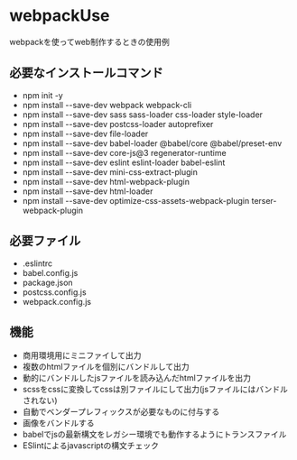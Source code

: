 # webpackUse
webpackを使ってweb制作するときの使用例

## 必要なインストールコマンド
- npm init -y
- npm install --save-dev webpack webpack-cli
- npm install --save-dev sass sass-loader css-loader style-loader
- npm install --save-dev postcss-loader autoprefixer
- npm install --save-dev file-loader
- npm install --save-dev babel-loader @babel/core @babel/preset-env
- npm install --save-dev core-js@3 regenerator-runtime
- npm install --save-dev eslint eslint-loader babel-eslint
- npm install --save-dev mini-css-extract-plugin
- npm install --save-dev html-webpack-plugin
- npm install --save-dev html-loader
- npm install --save-dev optimize-css-assets-webpack-plugin terser-webpack-plugin

## 必要ファイル
- .eslintrc
- babel.config.js
- package.json
- postcss.config.js
- webpack.config.js

## 機能
- 商用環境用にミニファイして出力
- 複数のhtmlファイルを個別にバンドルして出力
- 動的にバンドルしたjsファイルを読み込んだhtmlファイルを出力
- scssをcssに変換してcssは別ファイルにして出力(jsファイルにはバンドルされない)
- 自動でベンダープレフィックスが必要なものに付与する
- 画像をバンドルする
- babelでjsの最新構文をレガシー環境でも動作するようにトランスファイル
- ESlintによるjavascriptの構文チェック